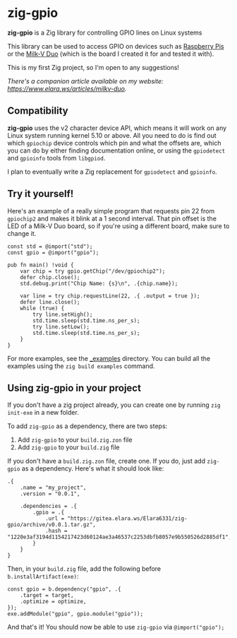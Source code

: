 # zig-gpio

**zig-gpio** is a Zig library for controlling GPIO lines on Linux systems

This library can be used to access GPIO on devices such as [Raspberry Pis](https://www.raspberrypi.com/) or the [Milk-V Duo](https://milkv.io/duo) (which is the board I created it for and tested it with).

This is my first Zig project, so I'm open to any suggestions!

_There's a companion article available on my website: https://www.elara.ws/articles/milkv-duo._

## Compatibility

**zig-gpio** uses the v2 character device API, which means it will work on any Linux system running kernel 5.10 or above. All you need to do is find out which `gpiochip` device controls which pin and what the offsets are, which you can do by either finding documentation online, or using the `gpiodetect` and `gpioinfo` tools from `libgpiod`.

I plan to eventually write a Zig replacement for `gpiodetect` and `gpioinfo`. 

## Try it yourself!

Here's an example of a really simple program that requests pin 22 from `gpiochip2` and makes it blink at a 1 second interval. That pin offset is the LED of a Milk-V Duo board, so if you're using a different board, make sure to change it.

```zig
const std = @import("std");
const gpio = @import("gpio");

pub fn main() !void {
    var chip = try gpio.getChip("/dev/gpiochip2");
    defer chip.close();
    std.debug.print("Chip Name: {s}\n", .{chip.name});

    var line = try chip.requestLine(22, .{ .output = true });
    defer line.close();
    while (true) {
        try line.setHigh();
        std.time.sleep(std.time.ns_per_s);
        try line.setLow();
        std.time.sleep(std.time.ns_per_s);
    }
}
```

For more examples, see the [_examples](_examples) directory. You can build all the examples using the `zig build examples` command.

## Using zig-gpio in your project

If you don't have a zig project already, you can create one by running `zig init-exe` in a new folder.

To add `zig-gpio` as a dependency, there are two steps:

1. Add `zig-gpio` to your `build.zig.zon` file
2. Add `zig-gpio` to your `build.zig` file

If you don't have a `build.zig.zon` file, create one. If you do, just add `zig-gpio` as a dependency. Here's what it should look like:

```zig
.{
    .name = "my_project",
    .version = "0.0.1",

    .dependencies = .{
        .gpio = .{
            .url = "https://gitea.elara.ws/Elara6331/zig-gpio/archive/v0.0.1.tar.gz",
            .hash = "1220e3af3194d1154217423d60124ae3a46537c2253dbfb8057e9b550526d2885df1",
        }
    }
}
```

Then, in your `build.zig` file, add the following before `b.installArtifact(exe)`:

```zig
const gpio = b.dependency("gpio", .{
    .target = target,
    .optimize = optimize,
});
exe.addModule("gpio", gpio.module("gpio"));
```

And that's it! You should now be able to use `zig-gpio` via `@import("gpio");`